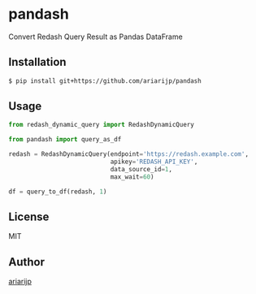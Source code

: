 # pandash

Convert Redash Query Result as Pandas DataFrame

## Installation

```bash
$ pip install git+https://github.com/ariarijp/pandash
```

## Usage

```python
from redash_dynamic_query import RedashDynamicQuery

from pandash import query_as_df

redash = RedashDynamicQuery(endpoint='https://redash.example.com',
                            apikey='REDASH_API_KEY',
                            data_source_id=1,
                            max_wait=60)

df = query_to_df(redash, 1)
```

## License

MIT

## Author

[ariarijp](https://github.com/ariarijp)